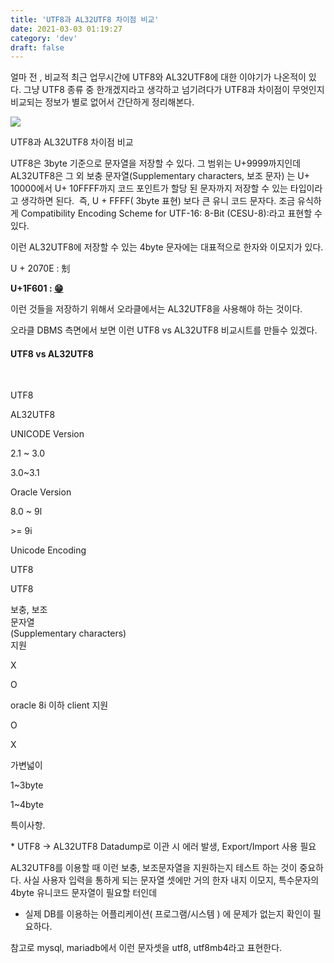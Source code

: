 ```yaml
---
title: 'UTF8과 AL32UTF8 차이점 비교'
date: 2021-03-03 01:19:27
category: 'dev'
draft: false
---
```


얼마 전 , 비교적 최근 업무시간에 UTF8와 AL32UTF8에 대한 이야기가 나온적이 있다. 그냥 UTF8 종류 중 한개겠지라고 생각하고 넘기려다가 UTF8과 차이점이 무엇인지 비교되는 정보가 별로 없어서 간단하게 정리해본다.

![](https://blog.kakaocdn.net/dn/DQykl/btqYZ7tFPQP/KmDWd1JXwBPZcMPU8dTu81/img.png)

UTF8과 AL32UTF8 차이점 비교

UTF8은 3byte 기준으로 문자열을 저장할 수 있다. 그 범위는 U+9999까지인데  AL32UTF8은 그 외 보충 문자열(Supplementary characters, 보조 문자) 는 U+ 10000에서 U+ 10FFFF까지 코드 포인트가 할당 된 문자까지 저장할 수 있는 타입이라고 생각하면 된다.  즉, U + FFFF( 3byte 표현) 보다 큰 유니 코드 문자다. 조금 유식하게 Compatibility Encoding Scheme for UTF-16: 8-Bit (CESU-8):라고 표현할 수 있다.

이런 AL32UTF8에 저장할 수 있는 4byte 문자에는 대표적으로 한자와 이모지가 있다.

U + 2070E : 𠜎

**U+1F601 : [😁](https://apps.timwhitlock.info/emoji/tables/unicode#emoji-modal)**

이런 것들을 저장하기 위해서 오라클에서는 AL32UTF8을 사용해야 하는 것이다. 

오라클 DBMS 측면에서 보면 이런 UTF8 vs AL32UTF8 비교시트를 만들수 있겠다. 

#### **UTF8 vs AL32UTF8**

 

UTF8

AL32UTF8

UNICODE Version

2.1 ~ 3.0

3.0~3.1

Oracle Version

8.0 ~ 9l

\>= 9i

Unicode Encoding

UTF8

UTF8

보충, 보조  
문자열  
(Supplementary characters)  
지원

X

O

oracle 8i 이하 client 지원

O

X

가변넓이

1~3byte

1~4byte

특이사항.

\* UTF8 -> AL32UTF8 Datadump로 이관 시 에러 발생, Export/Import 사용 필요

AL32UTF8를 이용할 때 이런 보충, 보조문자열을 지원하는지 테스트 하는 것이 중요하다. 사실 사용자 입력을 통하게 되는 문자열 셋에만 거의 한자 내지 이모지, 특수문자의 4byte 유니코드 문자열이 필요할 터인데 

*   실제 DB를 이용하는 어플리케이션( 프로그램/시스템 ) 에 문제가 없는지 확인이 필요하다.

참고로 mysql, mariadb에서 이런 문자셋을 utf8, utf8mb4라고 표현한다.

